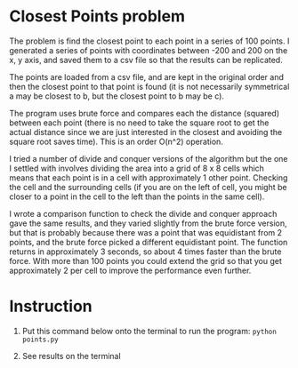 # Closest Points problem

The problem is find the closest point to each point in a series of 100 points.
I generated a series of points with coordinates between -200 and 200 on the
x, y axis, and saved them to a csv file so that the results can be replicated.

The points are loaded from a csv file, and are kept in the original order and
then the closest point to that point is found (it is not necessarily symmetrical
a may be closest to b, but the closest point to b may be c).

The program uses brute force and compares each the distance (squared) between
each point (there is no need to take the square root to get the actual distance
since we are just interested in the closest and avoiding the square root saves
time). This is an order O(n^2) operation.

I tried a number of divide and conquer versions of the algorithm but the one I
settled with involves dividing the area into a grid of 8 x 8 cells which means
that each point is in a cell with approximately 1 other point. Checking the
cell and the surrounding cells (if you are on the left of cell, you might be
closer to a point in the cell to the left than the points in the same cell).

I wrote a comparison function to check the divide and conquer approach gave
the same results, and they varied slightly from the brute force version, but
that is probably because there was a point that was equidistant from 2 points,
and the brute force picked a different equidistant point. The function returns
in approximately 3 seconds, so about 4 times faster than the brute force. 
With more than 100 points you could extend the grid so that you get approximately 
2 per cell to improve the performance even further.

# Instruction
1. Put this command below onto the terminal to run the program:
    ```python points.py```
    
2. See results on the terminal
